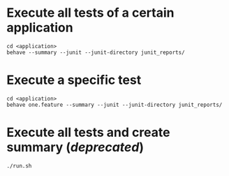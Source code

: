 # Execute all tests of a certain application

    cd <application>
    behave --summary --junit --junit-directory junit_reports/

# Execute a specific test
    cd <application>
    behave one.feature --summary --junit --junit-directory junit_reports/

# Execute all tests and create summary (_deprecated_)

    ./run.sh

